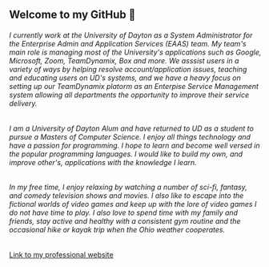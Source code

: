 <!--
**thorner1/thorner1** is a ✨ _special_ ✨ repository because its `README.md` (this file) appears on your GitHub profile.

Here are some ideas to get you started:

- 🔭 I’m currently working on ...
- 🌱 I’m currently learning ...
- 👯 I’m looking to collaborate on ...
- 🤔 I’m looking for help with ...
- 💬 Ask me about ...
- 📫 How to reach me: ...
- 😄 Pronouns: ...
- ⚡ Fun fact: ...
-->
## Welcome to my GitHub 👋

###### I currently work at the University of Dayton as a System Administrator for the Enterprise Admin and Application Services (EAAS) team. My team's main role is managing most of the University's applications such as Google, Microsoft, Zoom, TeamDynamix, Box and more. We asssist users in a variety of ways by helping resolve account/application issues, teaching and educating users on UD's systems, and we have a heavy focus on setting up our TeamDynamix platorm as an Enterpise Service Management system allowing all departments the opportunity to improve their service delivery.

###### I am a University of Dayton Alum and have returned to UD as a student to pursue a Masters of Computer Science. I enjoy all things technology and have a passion for programming. I hope to learn and become well versed in the popular programming languages. I would like to build my own, and improve other's, applications with the knowledge I learn. 

###### In my free time, I enjoy relaxing by watching a number of sci-fi, fantasy, and comedy television shows and movies. I also like to escape into the fictional worlds of video games and keep up with the lore of video games I do not have time to play. I also love to spend time with my family and friends, stay active and healthy with a consistent gym routine and the occasional hike or kayak trip when the Ohio weather cooperates.

<a href="https://thorner1.bitbucket.io/index.html" target="_blank">Link to my professional website</a>
